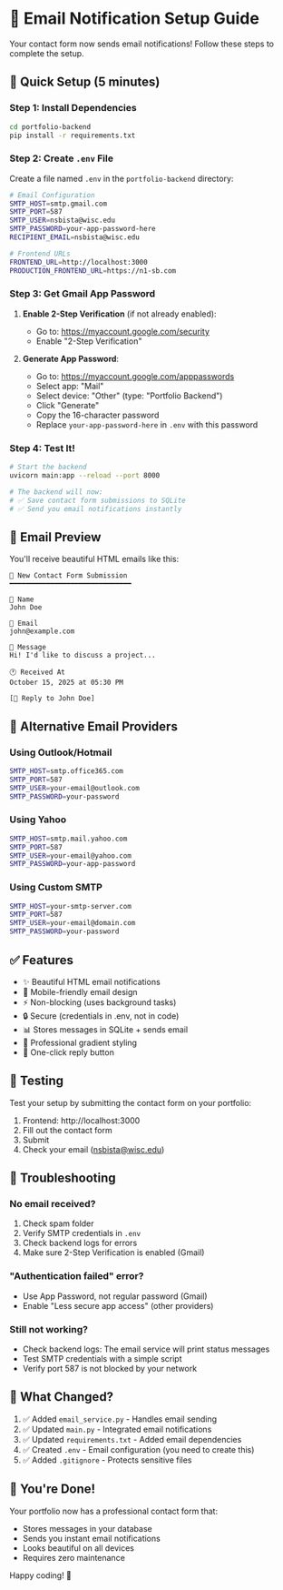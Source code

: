 # 📧 Email Notification Setup Guide

Your contact form now sends email notifications! Follow these steps to complete the setup.

## 🚀 Quick Setup (5 minutes)

### Step 1: Install Dependencies
```bash
cd portfolio-backend
pip install -r requirements.txt
```

### Step 2: Create `.env` File
Create a file named `.env` in the `portfolio-backend` directory:

```bash
# Email Configuration
SMTP_HOST=smtp.gmail.com
SMTP_PORT=587
SMTP_USER=nsbista@wisc.edu
SMTP_PASSWORD=your-app-password-here
RECIPIENT_EMAIL=nsbista@wisc.edu

# Frontend URLs
FRONTEND_URL=http://localhost:3000
PRODUCTION_FRONTEND_URL=https://n1-sb.com
```

### Step 3: Get Gmail App Password

1. **Enable 2-Step Verification** (if not already enabled):
   - Go to: https://myaccount.google.com/security
   - Enable "2-Step Verification"

2. **Generate App Password**:
   - Go to: https://myaccount.google.com/apppasswords
   - Select app: "Mail"
   - Select device: "Other" (type: "Portfolio Backend")
   - Click "Generate"
   - Copy the 16-character password
   - Replace `your-app-password-here` in `.env` with this password

### Step 4: Test It!
```bash
# Start the backend
uvicorn main:app --reload --port 8000

# The backend will now:
# ✅ Save contact form submissions to SQLite
# ✅ Send you email notifications instantly
```

## 📧 Email Preview

You'll receive beautiful HTML emails like this:

```
🎉 New Contact Form Submission
━━━━━━━━━━━━━━━━━━━━━━━━━━━━━━

👤 Name
John Doe

📧 Email
john@example.com

💬 Message
Hi! I'd like to discuss a project...

🕐 Received At
October 15, 2025 at 05:30 PM

[📨 Reply to John Doe]
```

## 🔧 Alternative Email Providers

### Using Outlook/Hotmail
```bash
SMTP_HOST=smtp.office365.com
SMTP_PORT=587
SMTP_USER=your-email@outlook.com
SMTP_PASSWORD=your-password
```

### Using Yahoo
```bash
SMTP_HOST=smtp.mail.yahoo.com
SMTP_PORT=587
SMTP_USER=your-email@yahoo.com
SMTP_PASSWORD=your-app-password
```

### Using Custom SMTP
```bash
SMTP_HOST=your-smtp-server.com
SMTP_PORT=587
SMTP_USER=your-email@domain.com
SMTP_PASSWORD=your-password
```

## ✅ Features

- ✨ Beautiful HTML email notifications
- 📱 Mobile-friendly email design
- ⚡ Non-blocking (uses background tasks)
- 🔒 Secure (credentials in .env, not in code)
- 📊 Stores messages in SQLite + sends email
- 🎨 Professional gradient styling
- 📧 One-click reply button

## 🧪 Testing

Test your setup by submitting the contact form on your portfolio:

1. Frontend: http://localhost:3000
2. Fill out the contact form
3. Submit
4. Check your email (nsbista@wisc.edu)

## 🐛 Troubleshooting

### No email received?
1. Check spam folder
2. Verify SMTP credentials in `.env`
3. Check backend logs for errors
4. Make sure 2-Step Verification is enabled (Gmail)

### "Authentication failed" error?
- Use App Password, not regular password (Gmail)
- Enable "Less secure app access" (other providers)

### Still not working?
- Check backend logs: The email service will print status messages
- Test SMTP credentials with a simple script
- Verify port 587 is not blocked by your network

## 📝 What Changed?

1. ✅ Added `email_service.py` - Handles email sending
2. ✅ Updated `main.py` - Integrated email notifications
3. ✅ Updated `requirements.txt` - Added email dependencies
4. ✅ Created `.env` - Email configuration (you need to create this)
5. ✅ Added `.gitignore` - Protects sensitive files

## 🎉 You're Done!

Your portfolio now has a professional contact form that:
- Stores messages in your database
- Sends you instant email notifications
- Looks beautiful on all devices
- Requires zero maintenance

Happy coding! 🚀

